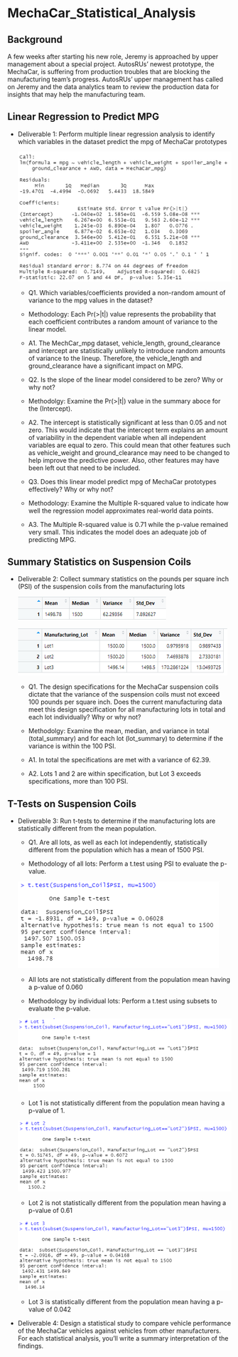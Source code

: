 # MechaCar_Statistical_Analysis

## Background

A few weeks after starting his new role, Jeremy is approached by upper management about a special project. AutosRUs’ newest prototype, the MechaCar, is suffering from production troubles that are blocking the manufacturing team’s progress. AutosRUs’ upper management has called on Jeremy and the data analytics team to review the production data for insights that may help the manufacturing team.

## Linear Regression to Predict MPG

* Deliverable 1: Perform multiple linear regression analysis to identify which variables in the dataset predict the mpg of MechaCar prototypes

    ![Mecha Car Linear Model Summary](./Images/Mecha_lm_summary.png)

    - Q1. Which variables/coefficients provided a non-random amount of variance to the mpg values in the dataset?

    - Methodology: Each Pr(>|t|) value represents the probability that each coefficient contributes a random amount of variance to the linear model.

    - A1. The MechCar_mpg dataset, vehicle_length, ground_clearance and intercept are statistically unlikely to introduce random amounts of variance to the lineup. Therefore, the vehicle_length and ground_clearance have a significant impact on MPG.

    - Q2. Is the slope of the linear model considered to be zero? Why or why not?

    - Methodolgy: Examine the Pr(>|t|) value in the summary aboce for the (Intercept).

    - A2. The intercept is statistically significant at less than 0.05 and not zero. This would indicate that the intercept term explains an amount of variability in the dependent variable when all independent variables are equal to zero. This could mean that other features such as vehicle_weight and ground_clearance may need to be changed to help improve the predictive power. Also, other features may have been left out that need to be included.

    - Q3. Does this linear model predict mpg of MechaCar prototypes effectively? Why or why not?

    - Methodology: Examine the Multiple R-squared value to indicate how well the regression model approximates real-world data points.

    - A3. The Multiple R-squared value is 0.71 while the p-value remained very small. This indicates the model does an adequate job of predicting MPG.

## Summary Statistics on Suspension Coils

* Deliverable 2: Collect summary statistics on the pounds per square inch (PSI) of the suspension coils from the manufacturing lots

    ![Summary Statistics on Suspension Coils](./Images/Summary_Suspension_Coils.png)

    ![Lot statistics on Suspension Coils](./Images/lot_summary.png)

    - Q1. The design specifications for the MechaCar suspension coils dictate that the variance of the suspension coils must not exceed 100 pounds per square inch. Does the current manufacturing data meet this design specification for all manufacturing lots in total and each lot individually? Why or why not?

    - Methodolgy: Examine the mean, median, and variance in total (total_summary) and for each lot (lot_summary) to determine if the variance is within the 100 PSI.

    - A1. In total the specifications are met with a variance of 62.39.

    - A2. Lots 1 and 2 are within specification, but Lot 3 exceeds specifications, more than 100 PSI.

## T-Tests on Suspension Coils

* Deliverable 3: Run t-tests to determine if the manufacturing lots are statistically different from the mean population.

    - Q1. Are all lots, as well as each lot independently, statistically different from the population which has a mean of 1500 PSI.

    - Methodology of all lots: Perform a t.test using PSI to evaluate the p-value.

    ![test on all lots](./Images/Test_lots_all.png)

    - All lots are not statistically different from the population mean having a p-value of 0.060

    - Methodology by individual lots: Perform a t.test using subsets to evaluate the p-value.

    ![test on lot 1](./Images/Test_lot_1.png)

    - Lot 1 is not statistically different from the population mean having a p-value of 1.

    ![test on lot 2](./Images/test_lot_2.png)

    - Lot 2 is not statistically different from the population mean having a p-value of 0.61

    ![test on lot 3](./Images/Test_lot_3.png)

    - Lot 3 is statistically different from the population mean having a p-value of 0.042











* Deliverable 4: Design a statistical study to compare vehicle performance of the MechaCar vehicles against vehicles from other manufacturers. For each statistical analysis, you’ll write a summary interpretation of the findings.